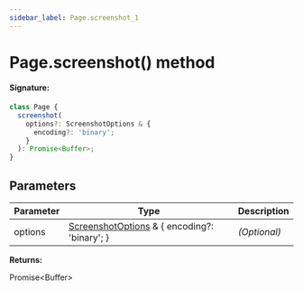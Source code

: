 ```yaml
---
sidebar_label: Page.screenshot_1
---
```


# Page.screenshot() method

#### Signature:

```typescript
class Page {
  screenshot(
    options?: ScreenshotOptions & {
      encoding?: 'binary';
    }
  ): Promise<Buffer>;
}
```

## Parameters

| Parameter | Type                                                                                 | Description  |
| --------- | ------------------------------------------------------------------------------------ | ------------ |
| options   | [ScreenshotOptions](./puppeteer.screenshotoptions.md) &amp; { encoding?: 'binary'; } | _(Optional)_ |

**Returns:**

Promise&lt;Buffer&gt;
